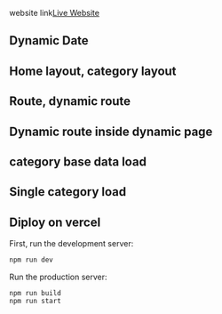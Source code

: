 website link[Live Website](https://news-new-website.vercel.app/)

## Dynamic Date
## Home layout, category layout
## Route, dynamic route 
## Dynamic route inside dynamic page
## category base data load
## Single category load
## Diploy on vercel

First, run the development server:

```bash
npm run dev

```

Run the production server:

```
npm run build 
npm run start
```

